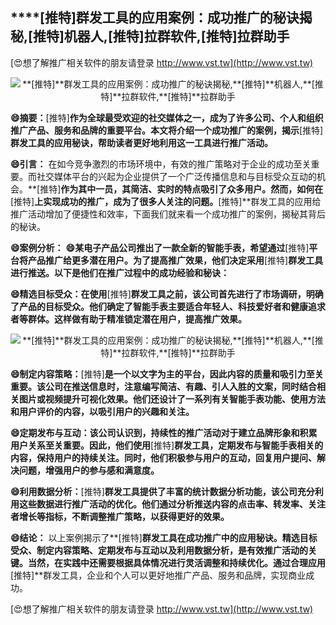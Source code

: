 ## ****[推特]**群发工具的应用案例：成功推广的秘诀揭秘,**[推特]**机器人,**[推特]**拉群软件,**[推特]**拉群助手**

[😍想了解推广相关软件的朋友请登录 http://www.vst.tw](http://www.vst.tw)

 <center><img src="https://vst.tw/MP4/tuiguang/png/6.png" alt="**[推特]**群发工具的应用案例：成功推广的秘诀揭秘,**[推特]**机器人,**[推特]**拉群软件,**[推特]**拉群助手"></center>

**😄摘要：**[推特]**作为全球最受欢迎的社交媒体之一，成为了许多公司、个人和组织推广产品、服务和品牌的重要平台。本文将介绍一个成功推广的案例，揭示**[推特]**群发工具的应用秘诀，帮助读者更好地利用这一工具进行推广活动。**

**😄引言：**
在如今竞争激烈的市场环境中，有效的推广策略对于企业的成功至关重要。而社交媒体平台的兴起为企业提供了一个广泛传播信息和与目标受众互动的机会。**[推特]**作为其中一员，其简洁、实时的特点吸引了众多用户。然而，如何在**[推特]**上实现成功的推广，成为了很多人关注的问题。**[推特]**群发工具的应用给推广活动增加了便捷性和效率，下面我们就来看一个成功推广的案例，揭秘其背后的秘诀。

**😄案例分析：**
**😄某电子产品公司推出了一款全新的智能手表，希望通过**[推特]**平台将产品推广给更多潜在用户。为了提高推广效果，他们决定采用**[推特]**群发工具进行推送。以下是他们在推广过程中的成功经验和秘诀：**

**😄精选目标受众：在使用**[推特]**群发工具之前，该公司首先进行了市场调研，明确了产品的目标受众。他们确定了智能手表主要适合年轻人、科技爱好者和健康追求者等群体。这样做有助于精准锁定潜在用户，提高推广效果。**

 <center><img src="https://vst.tw/MP4/tuiguang/png/2.png" alt="**[推特]**群发工具的应用案例：成功推广的秘诀揭秘,**[推特]**机器人,**[推特]**拉群软件,**[推特]**拉群助手"></center>

**😄制定内容策略：**[推特]**是一个以文字为主的平台，因此内容的质量和吸引力至关重要。该公司在推送信息时，注意编写简洁、有趣、引人入胜的文案，同时结合相关图片或视频提升可视化效果。他们还设计了一系列有关智能手表功能、使用方法和用户评价的内容，以吸引用户的兴趣和关注。**

**😄定期发布与互动：该公司认识到，持续性的推广活动对于建立品牌形象和积累用户关系至关重要。因此，他们使用**[推特]**群发工具，定期发布与智能手表相关的内容，保持用户的持续关注。同时，他们积极参与用户的互动，回复用户提问、解决问题，增强用户的参与感和满意度。**

**😄利用数据分析：**[推特]**群发工具提供了丰富的统计数据分析功能，该公司充分利用这些数据进行推广活动的优化。他们通过分析推送内容的点击率、转发率、关注者增长等指标，不断调整推广策略，以获得更好的效果。**

**😄结论：**
以上案例揭示了**[推特]**群发工具在成功推广中的应用秘诀。精选目标受众、制定内容策略、定期发布与互动以及利用数据分析，是有效推广活动的关键。当然，在实践中还需要根据具体情况进行灵活调整和持续优化。通过合理应用**[推特]**群发工具，企业和个人可以更好地推广产品、服务和品牌，实现商业成功。

[😍想了解推广相关软件的朋友请登录 http://www.vst.tw](http://www.vst.tw)



